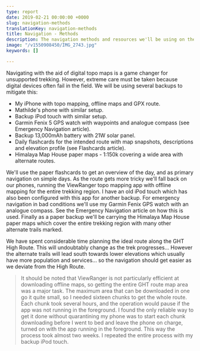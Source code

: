 ```yaml
---
type: report
date: 2019-02-21 00:00:00 +0000
slug: navigation-methods
translationKey: navigation-methods
title: Navigation - Methods
description: The navigation methods and resources we'll be using on the trek.
image: "/v1550908450/IMG_2743.jpg"
keywords: []

---
```

Navigating with the aid of digital topo maps is a game changer for unsupported trekking. However, extreme care must be taken because digital devices often fail in the field. We will be using several backups to mitigate this:

* My iPhone with topo mapping, offline maps and GPX route.
* Mathilde's phone with similar setup.
* Backup iPod touch with similar setup.
* Garmin Fenix 5 GPS watch with waypoints and analogue compass (see Emergency Navigation article).
* Backup 13,000mAh battery with 21W solar panel.
* Daily flashcards for the intended route with map snapshots, descriptions and elevation profile (see Flashcards article).
* Himalaya Map House paper maps - 1:150k covering a wide area with alternate routes.

We'll use the paper flashcards to get an overview of the day, and as primary navigation on simple days. As the route gets more tricky we'll fall back on our phones, running the ViewRanger topo mapping app with offline mapping for the entire trekking region. I have an old iPod touch which has also been configured with this app for another backup. For emergency navigation in bad conditions we'll use my Garmin Fenix GPS watch with an analogue compass. See the Emergency Navigation article on how this is used. Finally as a paper backup we'll be carrying the Himalaya Map House paper maps which cover the entire trekking region with many other alternate trails marked.

We have spent considerable time planning the ideal route along the GHT High Route. This will undoubtably change as the trek progresses... However the alternate trails will lead south towards lower elevations which usually have more population and services... so the navigation should get easier as we deviate from the High Route.

> It should be noted that ViewRanger is not particularly efficient at downloading offline maps, so getting the entire GHT route map area was a major task. The maximum area that can be downloaded in one go it quite small, so I needed sixteen chunks to get the whole route. Each chunk took several hours, and the operation would pause if the app was not running in the foreground. I found the only reliable way to get it done without quarantining my phone was to start each chunk downloading before I went to bed and leave the phone on charge, turned on with the app running in the foreground. This way the process took almost two weeks. I repeated the entire process with my backup iPod touch.
